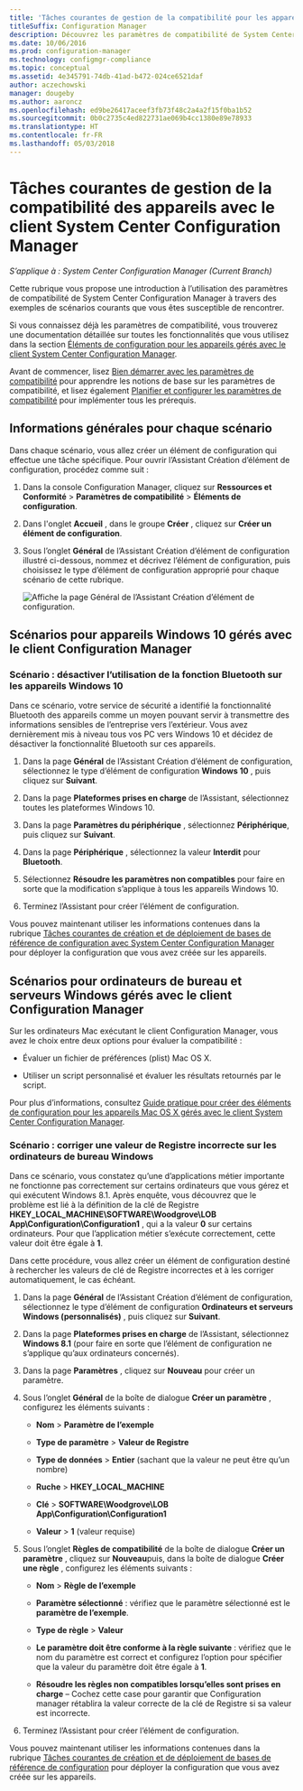 ```yaml
---
title: 'Tâches courantes de gestion de la compatibilité pour les appareils gérés par le client '
titleSuffix: Configuration Manager
description: Découvrez les paramètres de compatibilité de System Center Configuration Manager en examinant certains scénarios courants.
ms.date: 10/06/2016
ms.prod: configuration-manager
ms.technology: configmgr-compliance
ms.topic: conceptual
ms.assetid: 4e345791-74db-41ad-b472-024ce6521daf
author: aczechowski
manager: dougeby
ms.author: aaroncz
ms.openlocfilehash: ed9be26417aceef3fb73f48c2a4a2f15f0ba1b52
ms.sourcegitcommit: 0b0c2735c4ed822731ae069b4cc1380e89e78933
ms.translationtype: HT
ms.contentlocale: fr-FR
ms.lasthandoff: 05/03/2018
---
```

# <a name="common-tasks-for-managing-compliance-on-devices-with-the-system-center-configuration-manager-client"></a>Tâches courantes de gestion de la compatibilité des appareils avec le client System Center Configuration Manager

*S’applique à : System Center Configuration Manager (Current Branch)*

Cette rubrique vous propose une introduction à l’utilisation des paramètres de compatibilité de System Center Configuration Manager à travers des exemples de scénarios courants que vous êtes susceptible de rencontrer.  

 Si vous connaissez déjà les paramètres de compatibilité, vous trouverez une documentation détaillée sur toutes les fonctionnalités que vous utilisez dans la section [Éléments de configuration pour les appareils gérés avec le client System Center Configuration Manager](../../compliance/deploy-use/configuration-items-for-devices-managed-with-the-client.md).  

 Avant de commencer, lisez [Bien démarrer avec les paramètres de compatibilité](../../compliance/get-started/get-started-with-compliance-settings.md) pour apprendre les notions de base sur les paramètres de compatibilité, et lisez également [Planifier et configurer les paramètres de compatibilité](../../compliance/plan-design/plan-for-and-configure-compliance-settings.md) pour implémenter tous les prérequis.  

## <a name="general-information-for-each-scenario"></a>Informations générales pour chaque scénario  
 Dans chaque scénario, vous allez créer un élément de configuration qui effectue une tâche spécifique. Pour ouvrir l’Assistant Création d’élément de configuration, procédez comme suit :  

1.  Dans la console Configuration Manager, cliquez sur **Ressources et Conformité** > **Paramètres de compatibilité** > **Éléments de configuration**.  

3.  Dans l'onglet **Accueil** , dans le groupe **Créer** , cliquez sur **Créer un élément de configuration**.  

4.  Sous l’onglet **Général** de l’Assistant Création d’élément de configuration illustré ci-dessous, nommez et décrivez l’élément de configuration, puis choisissez le type d’élément de configuration approprié pour chaque scénario de cette rubrique.  

     ![Affiche la page Général de l’Assistant Création d’élément de configuration.](/sccm/compliance/plan-design/media/Compliance-Settings-Wizard---1.png)  

## <a name="scenarios-for-windows-10-devices-managed-with-the-configuration-manager-client"></a>Scénarios pour appareils Windows 10 gérés avec le client Configuration Manager  

### <a name="scenario-disable-the-use-of-bluetooth-on-windows-10-devices"></a>Scénario : désactiver l’utilisation de la fonction Bluetooth sur les appareils Windows 10  
 Dans ce scénario, votre service de sécurité a identifié la fonctionnalité Bluetooth des appareils comme un moyen pouvant servir à transmettre des informations sensibles de l’entreprise vers l’extérieur. Vous avez dernièrement mis à niveau tous vos PC vers Windows 10 et décidez de désactiver la fonctionnalité Bluetooth sur ces appareils.  

1.  Dans la page **Général** de l’Assistant Création d’élément de configuration, sélectionnez le type d’élément de configuration **Windows 10** , puis cliquez sur **Suivant**.  

2.  Dans la page **Plateformes prises en charge** de l’Assistant, sélectionnez toutes les plateformes Windows 10.  

3.  Dans la page **Paramètres du périphérique** , sélectionnez **Périphérique**, puis cliquez sur **Suivant**.  

4.  Dans la page **Périphérique** , sélectionnez la valeur **Interdit** pour **Bluetooth**.  

5.  Sélectionnez **Résoudre les paramètres non compatibles** pour faire en sorte que la modification s’applique à tous les appareils Windows 10.  

6.  Terminez l’Assistant pour créer l’élément de configuration.  

 Vous pouvez maintenant utiliser les informations contenues dans la rubrique [Tâches courantes de création et de déploiement de bases de référence de configuration avec System Center Configuration Manager](../../compliance/plan-design/common-tasks-for-creating-and-deploying-configuration-baselines.md) pour déployer la configuration que vous avez créée sur les appareils.  

## <a name="scenarios-for-windows-desktop-and-server-computers-managed-with-the-configuration-manager-client"></a>Scénarios pour ordinateurs de bureau et serveurs Windows gérés avec le client Configuration Manager  
 Sur les ordinateurs Mac exécutant le client Configuration Manager, vous avez le choix entre deux options pour évaluer la compatibilité :  

-   Évaluer un fichier de préférences (plist) Mac OS X.  

-   Utiliser un script personnalisé et évaluer les résultats retournés par le script.  

 Pour plus d’informations, consultez [Guide pratique pour créer des éléments de configuration pour les appareils Mac OS X gérés avec le client System Center Configuration Manager](../../compliance/deploy-use/create-configuration-items-for-mac-os-x-devices-managed-with-the-client.md).  

### <a name="scenario-remediate-an-incorrect-registry-value-on-windows-desktop-computers"></a>Scénario : corriger une valeur de Registre incorrecte sur les ordinateurs de bureau Windows  
 Dans ce scénario, vous constatez qu’une d’applications métier importante ne fonctionne pas correctement sur certains ordinateurs que vous gérez et qui exécutent Windows 8.1. Après enquête, vous découvrez que le problème est lié à la définition de la clé de Registre **HKEY_LOCAL_MACHINE\SOFTWARE\Woodgrove\LOB App\Configuration\Configuration1** , qui a la valeur **0** sur certains ordinateurs. Pour que l’application métier s’exécute correctement, cette valeur doit être égale à **1**.  

 Dans cette procédure, vous allez créer un élément de configuration destiné à rechercher les valeurs de clé de Registre incorrectes et à les corriger automatiquement, le cas échéant.  

1.  Dans la page **Général** de l’Assistant Création d’élément de configuration, sélectionnez le type d’élément de configuration **Ordinateurs et serveurs Windows (personnalisés)** , puis cliquez sur **Suivant**.  

2.  Dans la page **Plateformes prises en charge** de l’Assistant, sélectionnez **Windows 8.1** (pour faire en sorte que l’élément de configuration ne s’applique qu’aux ordinateurs concernés).  

3.  Dans la page **Paramètres** , cliquez sur **Nouveau** pour créer un paramètre.  

4.  Sous l’onglet **Général** de la boîte de dialogue **Créer un paramètre** , configurez les éléments suivants :  

    -   **Nom** > **Paramètre de l’exemple**  

    -   **Type de paramètre** > **Valeur de Registre**  

    -   **Type de données** > **Entier** (sachant que la valeur ne peut être qu’un nombre)  

    -   **Ruche** > **HKEY_LOCAL_MACHINE**  

    -   **Clé** > **SOFTWARE\Woodgrove\LOB App\Configuration\Configuration1**  

    -   **Valeur** > **1** (valeur requise)  

5.  Sous l’onglet **Règles de compatibilité** de la boîte de dialogue **Créer un paramètre** , cliquez sur **Nouveau**puis, dans la boîte de dialogue **Créer une règle** , configurez les éléments suivants :  

    -   **Nom** > **Règle de l’exemple**  

    -   **Paramètre sélectionné** : vérifiez que le paramètre sélectionné est le **paramètre de l’exemple**.  

    -   **Type de règle** > **Valeur**  

    -   **Le paramètre doit être conforme à la règle suivante** : vérifiez que le nom du paramètre est correct et configurez l’option pour spécifier que la valeur du paramètre doit être égale à **1**.  

    -   **Résoudre les règles non compatibles lorsqu’elles sont prises en charge** – Cochez cette case pour garantir que Configuration manager rétablira la valeur correcte de la clé de Registre si sa valeur est incorrecte.  

6.  Terminez l’Assistant pour créer l’élément de configuration.  

 Vous pouvez maintenant utiliser les informations contenues dans la rubrique [Tâches courantes de création et de déploiement de bases de référence de configuration](../../compliance/plan-design/common-tasks-for-creating-and-deploying-configuration-baselines.md) pour déployer la configuration que vous avez créée sur les appareils.  
